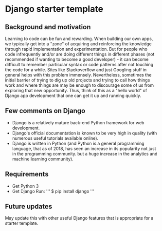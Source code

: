 # Django starter template

## Background and motivation
Learning to code can be fun and rewarding. When building our own apps, we typically get into a "zone" of acquiring and reinforcing the knowledge through rapid implementation and experimentation. But for people who code infrequently and/or are doing different things in different phases (not recommended if wanting to become a good developer) - it can become difficult to remember particular syntax or code patterns after not touching the code for a while. Sites like Stackoverflow and just Googling stuff in general helps with this problem immensely. Nevertheless, sometimes the initial barrier of trying to dig up old projects and trying to call how things work and where things are may be enough to discourage some of us from exploring that new opportunity. Thus, think of this as a "hello world" of Django app development that one can get it up and running quickly.

## Few comments on Django
- Django is a relatively mature back-end Python framework for web development.
- Django's official documentation is known to be very high in quality (with numerous useful tutorials available online).
- Django is written in Python (and Python is a general programming language, that as of 2018, has seen an increase in its popularity not just in the programming community. but a huge increase in the analytics and machine learning community).

## Requirements
- Get Python 3
- Get Django
Run:
'''
$ pip install django
'''

## Future updates
May update this with other useful Django features that is appropriate for a starter template.
